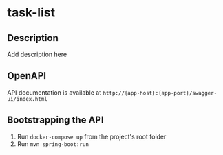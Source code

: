 # task-list

## Description

Add description here

## OpenAPI

API documentation is available at ```http://{app-host}:{app-port}/swagger-ui/index.html```

## Bootstrapping the API

1. Run ``docker-compose up`` from the project's root folder
1. Run ``mvn spring-boot:run``



